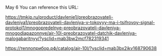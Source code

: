 May 6
You can reference this URL:

https://tmkip.ru/product/davlenie1/preobrazovateli-davleniya1/preobrazovateli-davleniya-v-tokovyy-ma-i-tsifrovoy-signal-protokol1/mnogopredelnye-preobrazovateli-davleniya-mnogodiapazonnye/air-10l-preobrazovatel-datchik-davleniya-malogabaritnyy/?ysclid=mab3bw2mcf782319341

https://теплоприбор.рф/catalog/air-10l/?ysclid=mab3bx2ikv168790638
